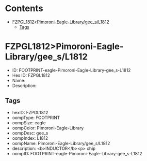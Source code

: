 



Contents
========

* [FZPGL1812>Pimoroni-Eagle-Library/gee_s/L1812](#fzpgl1812pimoroni-eagle-librarygee_sl1812)
	* [Tags](#tags)

# FZPGL1812>Pimoroni-Eagle-Library/gee_s/L1812

- ID: FOOTPRINT-eagle-Pimoroni-Eagle-Library-gee_s-L1812
- Hex ID: FZPGL1812
- Name: 
- Description: 

## Tags

- hexID: FZPGL1812
- oompType: FOOTPRINT
- oompSize: eagle
- oompColor: Pimoroni-Eagle-Library
- oompDesc: gee_s
- oompIndex: L1812
- oompName: Pimoroni-Eagle-Library/gee_s/L1812
- description: &lt;b&gt;INDUCTOR&lt;/b&gt;&lt;p&gt;
chip
- oompID: FOOTPRINT-eagle-Pimoroni-Eagle-Library-gee_s-L1812

